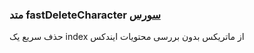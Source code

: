 <h3>
 متد fastDeleteCharacter
<a class="ext-link" href="classes_Tetris_Gameplay.js.html#line24" >سورس</a>
</h3>
حذف سریع یک index از ماتریکس بدون بررسی محتویات ایندکس
